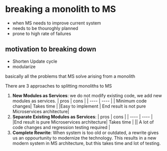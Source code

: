 # breaking a monolith to MS

- when MS needs to improve current system
- needs to be thouroghly planned
- prone to high rate of failures

## motivation to breaking down

- Shorten Update cycle
- modularize

basically all the problems that MS solve arising from a monolith

There are 3 approaches to splitting monoliths to MS

1. __New Modules as Services__: we do not modify existing code, we add new modules as services.
   | pros | cons |
   | ---- | ---- |
   | Minimum code changes| Takes time |
   |Easy to implement | End result is not pure Microservices architecture|
2. __Separate Existing Modules as Services__:
   | pros | cons |
   | ---- | ---- |
   |End result is pure Microservices architecture| Takes time |
   || A lot of code changes and regression testing required |
3. __Complete Rewrite__: When system is too old or outdated, a rewrite gives us an oppourtunity to modernize the technology. This results in a new modern system in MS architecture, but this takes time and lot of testing.
